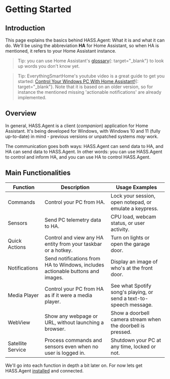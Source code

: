 # Getting Started

## Introduction

This page explains the basics behind HASS.Agent: What it is and what it can do. We'll be using the abbreviation **HA** for Home Assistant, so when HA is mentioned, it refers to your Home Assistant instance.

> Tip: you can use Home Assistant's [glossary](https://www.home-assistant.io/docs/glossary/){: target="\_blank"} to look up words you don't know yet.

> Tip: EverythingSmartHome's youtube video is a great guide to get you started: [Control Your Windows PC With Home Assistant!](https://www.youtube.com/watch?v=B4SnJPVbSXc){: target="\_blank"}. Note that it is based on an older version, so for instance the mentioned missing 'actionable notifications' are already implemented.

## Overview

In general, HASS.Agent is a client (_companion_) application for Home Assistant. It's being developed for Windows, with Windows 10 and 11 (fully up-to-date) in mind - previous versions or unpatched systems _may_ work.

The communication goes both ways: HASS.Agent can send data to HA, and HA can send data to HASS.Agent. In other words: you can use HASS.Agent to control and inform HA, and you can use HA to control HASS.Agent.

## Main Functionalities

| Function          | Description                                                                    | Usage Examples                                                     |
| ----------------- | ------------------------------------------------------------------------------ | ------------------------------------------------------------------ |
| Commands          | Control your PC from HA.                                                       | Lock your session, open notepad, or emulate a keypress.            |
| Sensors           | Send PC telemetry data to HA.                                                  | CPU load, webcam status, or user activity.                         |
| Quick Actions     | Control and view any HA entity from your taskbar or a hotkey.                  | Turn on lights or open the garage door.                            |
| Notifications     | Send notifications from HA to Windows, includes actionable buttons and images. | Display an image of who's at the front door.                       |
| Media Player      | Control your PC from HA as if it were a media player.                          | See what Spotify song's playing, or send a text-to-speech message. |
| WebView           | Show any webpage or URL, without launching a browser.                          | Show a doorbell camera stream when the doorbell is pressed.        |
| Satellite Service | Process commands and sensors even when no user is logged in.                   | Shutdown your PC at any time, locked or not.                       |

We'll go into each function in depth a bit later on. For now lets get HASS.Agent [installed](./installation.md) and connected.
